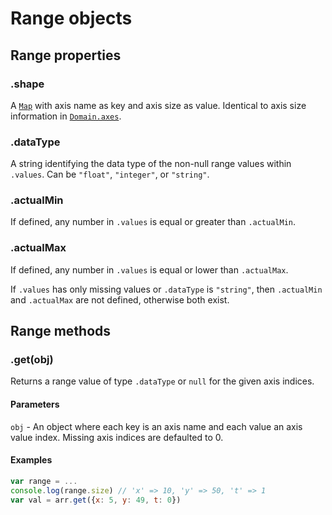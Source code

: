 # Range objects

## Range properties

### .shape

A [`Map`](https://developer.mozilla.org/de/docs/Web/JavaScript/Reference/Global_Objects/Map) with axis name as key and axis size as value. Identical to axis size information in [`Domain.axes`](Domain.md).

### .dataType

A string identifying the data type of the non-null range values within `.values`. Can be `"float"`, `"integer"`, or `"string"`.

### .actualMin

If defined, any number in `.values` is equal or greater than `.actualMin`.

### .actualMax

If defined, any number in `.values` is equal or lower than `.actualMax`.

If `.values` has only missing values or `.dataType` is `"string"`, then `.actualMin` and `.actualMax` are not defined, otherwise both exist.

## Range methods

### .get(obj)

Returns a range value of type `.dataType` or `null` for the given axis indices.

#### Parameters

`obj` - An object where each key is an axis name and each value an axis value index.
        Missing axis indices are defaulted to 0.

#### Examples

```js
var range = ...
console.log(range.size) // 'x' => 10, 'y' => 50, 't' => 1
var val = arr.get({x: 5, y: 49, t: 0})
```
